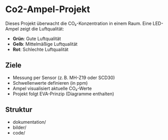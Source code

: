 # Co2-Ampel-Projekt

Dieses Projekt überwacht die CO₂-Konzentration in einem Raum. Eine LED-Ampel zeigt die Luftqualität:

- **Grün**: Gute Luftqualität
- **Gelb**: Mittelmäßige Luftqualität
- **Rot**: Schlechte Luftqualität

## Ziele

- Messung per Sensor (z. B. MH-Z19 oder SCD30)
- Schwellenwerte definieren (in ppm)
- Ampel visualisiert aktuelle CO₂-Werte
- Projekt folgt EVA-Prinzip (Diagramme enthalten)

## Struktur

- dokumentation/
- bilder/
- code/